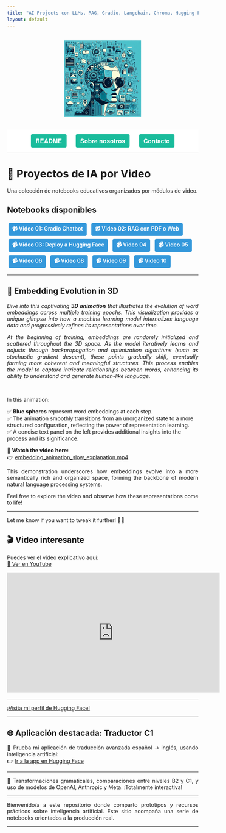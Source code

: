 ```yaml
---
title: "AI Projects con LLMs, RAG, Gradio, Langchain, Chroma, Hugging Face"
layout: default
---
```


<div style="text-align: center; margin: 30px 0;">
  <img src="assets/img/im1.jpeg" style="max-width: 40%;" />
</div>

<div style="background-color: #ffffff; padding: 12px 0; text-align: center; font-family: 'Helvetica Neue', Helvetica, Arial, sans-serif; font-size: 16px; border-bottom: 1px solid #e0e0e0;">
  <a href="/AI/README.html" style="display: inline-block; margin: 0 10px; background-color: #1abc9c; color: white; padding: 6px 12px; border-radius: 4px; text-decoration: none; font-weight: bold; transition: background-color 0.3s; cursor: pointer;" onmousedown="this.style.backgroundColor='#16a085';" onmouseup="this.style.backgroundColor='#1abc9c';">README</a>
  <a href="/AI/about.html" style="display: inline-block; margin: 0 10px; background-color: #1abc9c; color: white; padding: 6px 12px; border-radius: 4px; text-decoration: none; font-weight: bold; transition: background-color 0.3s; cursor: pointer;" onmousedown="this.style.backgroundColor='#16a085';" onmouseup="this.style.backgroundColor='#1abc9c';">Sobre nosotros</a>
  <a href="mailto:fmmarco29@hotmail.com" style="display: inline-block; margin: 0 10px; background-color: #1abc9c; color: white; padding: 6px 12px; border-radius: 4px; text-decoration: none; font-weight: bold; transition: background-color 0.3s; cursor: pointer;" onmousedown="this.style.backgroundColor='#16a085';" onmouseup="this.style.backgroundColor='#1abc9c';">Contacto</a>
</div>

# 🎥 Proyectos de IA por Video

<p style="text-align: justify;">
  Una colección de notebooks educativos organizados por módulos de video.
</p>

## Notebooks disponibles

<div style="margin: 10px 0;">
  <a href="https://nbviewer.org/github/fmmarco29/AI/blob/main/Video_01/video01_Gradio_chatbot.ipynb" style="display: inline-block; margin: 4px 4px; background-color: #3498db; color: white; padding: 5px 10px; border-radius: 4px; text-decoration: none; font-weight: 600; transition: background-color 0.3s; cursor: pointer;" onmousedown="this.style.backgroundColor='#2980b9';" onmouseup="this.style.backgroundColor='#3498db';">📹 Video 01: Gradio Chatbot</a>
  <a href="https://nbviewer.org/github/fmmarco29/AI/blob/main/Video_02/RAG_con_PDF_o_Web.ipynb" style="display: inline-block; margin: 4px 4px; background-color: #3498db; color: white; padding: 5px 10px; border-radius: 4px; text-decoration: none; font-weight: 600; transition: background-color 0.3s; cursor: pointer;" onmousedown="this.style.backgroundColor='#2980b9';" onmouseup="this.style.backgroundColor='#3498db';">📹 Video 02: RAG con PDF o Web</a>
  <a href="https://nbviewer.org/github/fmmarco29/AI/blob/main/Video_03/Deploy_Hugging.ipynb" style="display: inline-block; margin: 4px 4px; background-color: #3498db; color: white; padding: 5px 10px; border-radius: 4px; text-decoration: none; font-weight: 600; transition: background-color 0.3s; cursor: pointer;" onmousedown="this.style.backgroundColor='#2980b9';" onmouseup="this.style.backgroundColor='#3498db';">📹 Video 03: Deploy a Hugging Face</a>
  <a href="https://nbviewer.org/github/fmmarco29/AI/blob/main/Video_04/notebook4.ipynb" style="display: inline-block; margin: 4px 4px; background-color: #3498db; color: white; padding: 5px 10px; border-radius: 4px; text-decoration: none; font-weight: 600; transition: background-color 0.3s; cursor: pointer;" onmousedown="this.style.backgroundColor='#2980b9';" onmouseup="this.style.backgroundColor='#3498db';">📹 Video 04</a>
  <a href="https://nbviewer.org/github/fmmarco29/AI/blob/main/Video_05/notebook5.ipynb" style="display: inline-block; margin: 4px 4px; background-color: #3498db; color: white; padding: 5px 10px; border-radius: 4px; text-decoration: none; font-weight: 600; transition: background-color 0.3s; cursor: pointer;" onmousedown="this.style.backgroundColor='#2980b9';" onmouseup="this.style.backgroundColor='#3498db';">📹 Video 05</a>
  <a href="https://nbviewer.org/github/fmmarco29/AI/blob/main/Video_06/notebook6.ipynb" style="display: inline-block; margin: 4px 4px; background-color: #3498db; color: white; padding: 5px 10px; border-radius: 4px; text-decoration: none; font-weight: 600; transition: background-color 0.3s; cursor: pointer;" onmousedown="this.style.backgroundColor='#2980b9';" onmouseup="this.style.backgroundColor='#3498db';">📹 Video 06</a>
  <a href="https://nbviewer.org/github/fmmarco29/AI/blob/main/Video_08/notebook7.ipynb" style="display: inline-block; margin: 4px 4px; background-color: #3498db; color: white; padding: 5px 10px; border-radius: 4px; text-decoration: none; font-weight: 600; transition: background-color 0.3s; cursor: pointer;" onmousedown="this.style.backgroundColor='#2980b9';" onmouseup="this.style.backgroundColor='#3498db';">📹 Video 08</a>
  <a href="https://nbviewer.org/github/fmmarco29/AI/blob/main/Video_09/notebook8.ipynb" style="display: inline-block; margin: 4px 4px; background-color: #3498db; color: white; padding: 5px 10px; border-radius: 4px; text-decoration: none; font-weight: 600; transition: background-color 0.3s; cursor: pointer;" onmousedown="this.style.backgroundColor='#2980b9';" onmouseup="this.style.backgroundColor='#3498db';">📹 Video 09</a>
  <a href="https://nbviewer.org/github/fmmarco29/AI/blob/main/Video_10/notebook9.ipynb" style="display: inline-block; margin: 4px 4px; background-color: #3498db; color: white; padding: 5px 10px; border-radius: 4px; text-decoration: none; font-weight: 600; transition: background-color 0.3s; cursor: pointer;" onmousedown="this.style.backgroundColor='#2980b9';" onmouseup="this.style.backgroundColor='#3498db';">📹 Video 10</a>
</div>

---

## 🌌 Embedding Evolution in 3D

<p style="text-align: justify;">
  <em>Dive into this captivating <b>3D animation</b> that illustrates the evolution of word embeddings across multiple training epochs. This visualization provides a unique glimpse into how a machine learning model internalizes language data and progressively refines its representations over time.</em>
</p>

<p style="text-align: justify;">
  <em>At the beginning of training, embeddings are randomly initialized and scattered throughout the 3D space. As the model iteratively learns and adjusts through backpropagation and optimization algorithms (such as stochastic gradient descent), these points gradually shift, eventually forming more coherent and meaningful structures. This process enables the model to capture intricate relationships between words, enhancing its ability to understand and generate human-like language.</em>
</p>

<br>

<p style="text-align: justify;">
  In this animation:
</p>

✅ <b>Blue spheres</b> represent word embeddings at each step.<br>
✅ The animation smoothly transitions from an unorganized state to a more structured configuration, reflecting the power of representation learning.<br>
✅ A concise text panel on the left provides additional insights into the process and its significance.

<p style="text-align: justify;">
  🔗 <b>Watch the video here:</b><br>
  👉 <a href="./embedding_animation_slow_explanation.mp4">embedding_animation_slow_explanation.mp4</a>
</p>

<p style="text-align: justify;">
  This demonstration underscores how embeddings evolve into a more semantically rich and organized space, forming the backbone of modern natural language processing systems.
</p>

<p style="text-align: justify;">
  Feel free to explore the video and observe how these representations come to life!
</p>

---

<p style="text-align: justify;">
  Let me know if you want to tweak it further! 🚀✨
</p>

## 🎬 Video interesante

<p style="text-align: justify;">
  Puedes ver el video explicativo aquí:<br>
  <a href="https://www.youtube.com/watch?v=t-1gu0EI_-o" target="_blank">🔗 Ver en YouTube</a>
</p>

<iframe width="560" height="315" src="https://www.youtube.com/embed/t-1gu0EI_-o" frameborder="0" allowfullscreen></iframe>

---

<p style="text-align: justify;">
  <a href="https://huggingface.co/fmcsihe2929" target="_blank">¡Visita mi perfil de Hugging Face!</a>
</p>

---

## 🌐 Aplicación destacada: Traductor C1

<p style="text-align: justify;">
  🚀 Prueba mi aplicación de traducción avanzada español → inglés, usando inteligencia artificial:<br>
  👉 <a href="https://huggingface.co/spaces/fmcsihe2929/FernandoMartinezMarco_C1-Translator-ES-EN" target="_blank">Ir a la app en Hugging Face</a>
</p>

---

<p style="text-align: justify;">
  🎯 Transformaciones gramaticales, comparaciones entre niveles B2 y C1, y uso de modelos de OpenAI, Anthropic y Meta. ¡Totalmente interactiva!
</p>

---

<p style="text-align: justify;">
  Bienvenido/a a este repositorio donde comparto prototipos y recursos prácticos sobre inteligencia artificial. Este sitio acompaña una serie de notebooks orientados a la producción real.
</p>

---

